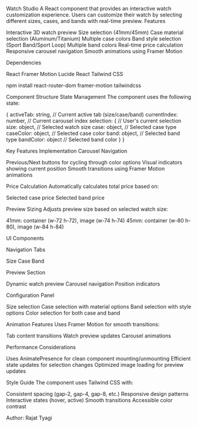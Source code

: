Watch Studio
A React component that provides an interactive watch customization experience. Users can customize their watch by selecting different sizes, cases, and bands with real-time preview.
Features

Interactive 3D watch preview
Size selection (41mm/45mm)
Case material selection (Aluminum/Titanium)
Multiple case colors
Band style selection (Sport Band/Sport Loop)
Multiple band colors
Real-time price calculation
Responsive carousel navigation
Smooth animations using Framer Motion

Dependencies

React
Framer Motion
Lucide React
Tailwind CSS

npm install react-router-dom framer-motion tailwindcss

Component Structure
State Management
The component uses the following state:

{
activeTab: string, // Current active tab (size/case/band)
currentIndex: number, // Current carousel index
selection: { // User's current selection
size: object, // Selected watch size
case: object, // Selected case type
caseColor: object, // Selected case color
band: object, // Selected band type
bandColor: object // Selected band color
}
}

Key Features Implementation
Carousel Navigation

Previous/Next buttons for cycling through color options
Visual indicators showing current position
Smooth transitions using Framer Motion animations

Price Calculation
Automatically calculates total price based on:

Selected case price
Selected band price

Preview Sizing
Adjusts preview size based on selected watch size:

41mm: container (w-72 h-72), image (w-74 h-74)
45mm: container (w-80 h-80), image (w-84 h-84)

UI Components

Navigation Tabs

Size
Case
Band

Preview Section

Dynamic watch preview
Carousel navigation
Position indicators

Configuration Panel

Size selection
Case selection with material options
Band selection with style options
Color selection for both case and band

Animation Features
Uses Framer Motion for smooth transitions:

Tab content transitions
Watch preview updates
Carousel animations

Performance Considerations

Uses AnimatePresence for clean component mounting/unmounting
Efficient state updates for selection changes
Optimized image loading for preview updates

Style Guide
The component uses Tailwind CSS with:

Consistent spacing (gap-2, gap-4, gap-8, etc.)
Responsive design patterns
Interactive states (hover, active)
Smooth transitions
Accessible color contrast

Author: Rajat Tyagi

